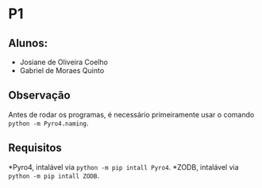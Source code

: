 # P1
## Alunos:
* Josiane de Oliveira Coelho
* Gabriel de Moraes Quinto
## Observação
Antes de rodar os programas, é necessário primeiramente usar o comando  `python -m Pyro4.naming`.
## Requisitos
*Pyro4, intalável via `python -m pip intall Pyro4`.
*ZODB, intalável via `python -m pip intall ZODB`.